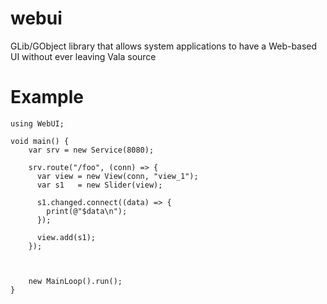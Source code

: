 # webui
GLib/GObject library that allows system applications to have a Web-based UI without ever leaving Vala source

Example
===
```
using WebUI;

void main() {
	var srv = new Service(8080);

	srv.route("/foo", (conn) => {
	  var view = new View(conn, "view_1");
	  var s1   = new Slider(view);
	  
	  s1.changed.connect((data) => {
		print(@"$data\n");
	  }); 
	  
	  view.add(s1);
	});
	
	

	new MainLoop().run();
}

```
